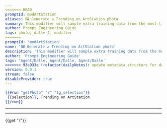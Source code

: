 ```yaml
---
<<<<<<< HEAD
promptId: modArtStation
aliases: 🖼️ Generate a Trending on ArtStation photo
summary: This modifier will sample extra training data from the most-liked artwork from the website ArtStation. Images which trend on ArtStation are usually very visually-appealing as it means the ArtStation community enjoys those images, so filtering the data to produce images similar to those will greatly increase the quality of the generated art.
author: Prompt Engineering Guide
tags: photo, dalle-2, modifier
=======
promptId: 'modArtStation'
name: '🖼️ Generate a Trending on ArtStation photo'
description: 'This modifier will sample extra training data from the most-liked artwork from the website ArtStation. Images which trend on ArtStation are usually very visually-appealing as it means the ArtStation community enjoys those images, so filtering the data to produce images similar to those will greatly increase the quality of the generated art.'
author: 'Prompt Engineering Guide'
tags: 'Agent/Dalle, Agent/Dalle, Agent/Dalle'
>>>>>>> 93a933e (refactor(dailyNotes): update metadata structure for daily notes)
version: 0.0.1
stream: false
disableProvider: true
---
```

```handlebars
{{#run "getPhoto" "r" "tg_selection"}}
 {{selection}}, Trending on ArtStation
{{/run}}
```
***
***
{{get "r"}}